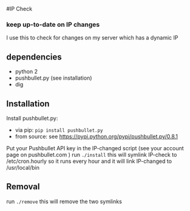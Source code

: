 #IP Check
### keep up-to-date on IP changes
I use this to check for changes on my server which has a dynamic IP

## dependencies

* python 2
* pushbullet.py (see installation)
* dig

## Installation

Install pushbullet.py:
* via pip: `pip install pushbullet.py`
* from source: see https://pypi.python.org/pypi/pushbullet.py/0.8.1

Put your Pushbullet API key in the IP-changed script (see your account page on pushbullet.com )
run `./install`
this will symlink IP-check to /etc/cron.hourly so it runs every hour
and it will link IP-changed to /usr/local/bin



## Removal
run `./remove`
this will remove the two symlinks

